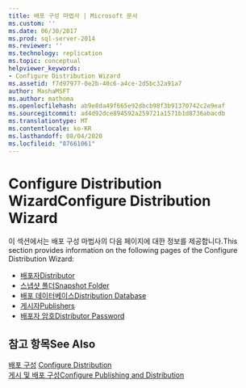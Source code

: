```yaml
---
title: 배포 구성 마법사 | Microsoft 문서
ms.custom: ''
ms.date: 06/30/2017
ms.prod: sql-server-2014
ms.reviewer: ''
ms.technology: replication
ms.topic: conceptual
helpviewer_keywords:
- Configure Distribution Wizard
ms.assetid: f7d97977-0e2b-40c6-a4ce-2d5bc32a91a7
author: MashaMSFT
ms.author: mathoma
ms.openlocfilehash: ab9e8da49f665e92dbcb98f3b91370742c2e9eaf
ms.sourcegitcommit: ad4d92dce894592a259721a1571b1d8736abacdb
ms.translationtype: MT
ms.contentlocale: ko-KR
ms.lasthandoff: 08/04/2020
ms.locfileid: "87661061"
---
```

# <a name="configure-distribution-wizard"></a><span data-ttu-id="4fc43-102">Configure Distribution Wizard</span><span class="sxs-lookup"><span data-stu-id="4fc43-102">Configure Distribution Wizard</span></span>
  <span data-ttu-id="4fc43-103">이 섹션에서는 배포 구성 마법사의 다음 페이지에 대한 정보를 제공합니다.</span><span class="sxs-lookup"><span data-stu-id="4fc43-103">This section provides information on the following pages of the Configure Distribution Wizard:</span></span>  
  
-   [<span data-ttu-id="4fc43-104">배포자</span><span class="sxs-lookup"><span data-stu-id="4fc43-104">Distributor</span></span>](distributor.md)
-   [<span data-ttu-id="4fc43-105">스냅샷 폴더</span><span class="sxs-lookup"><span data-stu-id="4fc43-105">Snapshot Folder</span></span>](snapshot-folder.md)  
-   [<span data-ttu-id="4fc43-106">배포 데이터베이스</span><span class="sxs-lookup"><span data-stu-id="4fc43-106">Distribution Database</span></span>](distribution-database.md)  
-   [<span data-ttu-id="4fc43-107">게시자</span><span class="sxs-lookup"><span data-stu-id="4fc43-107">Publishers</span></span>](publishers.md)  
-   [<span data-ttu-id="4fc43-108">배포자 암호</span><span class="sxs-lookup"><span data-stu-id="4fc43-108">Distributor Password</span></span>](distributor-password.md)  
  
## <a name="see-also"></a><span data-ttu-id="4fc43-109">참고 항목</span><span class="sxs-lookup"><span data-stu-id="4fc43-109">See Also</span></span>  
 <span data-ttu-id="4fc43-110">[배포 구성](configure-distribution.md) </span><span class="sxs-lookup"><span data-stu-id="4fc43-110">[Configure Distribution](configure-distribution.md) </span></span>  
 [<span data-ttu-id="4fc43-111">게시 및 배포 구성</span><span class="sxs-lookup"><span data-stu-id="4fc43-111">Configure Publishing and Distribution</span></span>](configure-publishing-and-distribution.md)   

  
  
